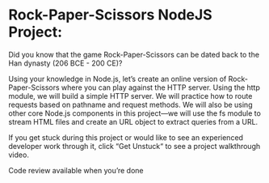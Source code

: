 # Rock-Paper-Scissors NodeJS Project:
Did you know that the game Rock-Paper-Scissors can be dated back to the Han dynasty (206 BCE - 200 CE)?

Using your knowledge in Node.js, let’s create an online version of Rock-Paper-Scissors where you can play against the HTTP server. Using the http module, we will build a simple HTTP server. We will practice how to route requests based on pathname and request methods. We will also be using other core Node.js components in this project—we will use the fs module to stream HTML files and create an URL object to extract queries from a URL.

If you get stuck during this project or would like to see an experienced developer work through it, click “Get Unstuck“ to see a project walkthrough video.

Code review available when you’re done